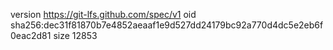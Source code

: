 version https://git-lfs.github.com/spec/v1
oid sha256:dec31f81870b7e4852aeaaf1e9d527dd24179bc92a770d4dc5e2eb6f0eac2d81
size 12853

